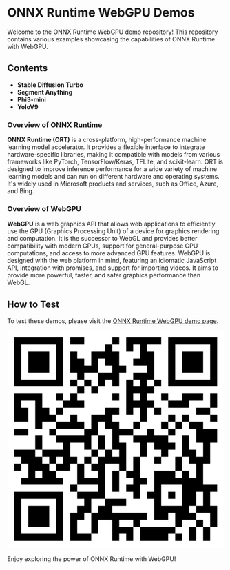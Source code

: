 # ONNX Runtime WebGPU Demos

Welcome to the ONNX Runtime WebGPU demo repository! This repository contains various examples showcasing the capabilities of ONNX Runtime with WebGPU.

## Contents

- **Stable Diffusion Turbo**
- **Segment Anything**
- **Phi3-mini**
- **YoloV9**

### Overview of ONNX Runtime

**ONNX Runtime (ORT)** is a cross-platform, high-performance machine learning model accelerator. It provides a flexible interface to integrate hardware-specific libraries, making it compatible with models from various frameworks like PyTorch, TensorFlow/Keras, TFLite, and scikit-learn. ORT is designed to improve inference performance for a wide variety of machine learning models and can run on different hardware and operating systems. It's widely used in Microsoft products and services, such as Office, Azure, and Bing.

### Overview of WebGPU

**WebGPU** is a web graphics API that allows web applications to efficiently use the GPU (Graphics Processing Unit) of a device for graphics rendering and computation. It is the successor to WebGL and provides better compatibility with modern GPUs, support for general-purpose GPU computations, and access to more advanced GPU features. WebGPU is designed with the web platform in mind, featuring an idiomatic JavaScript API, integration with promises, and support for importing videos. It aims to provide more powerful, faster, and safer graphics performance than WebGL.

## How to Test

To test these demos, please visit the [ONNX Runtime WebGPU demo page](https://roryp.github.io/OnnxRuntime-webgpu/).

![Download](download.png)

Enjoy exploring the power of ONNX Runtime with WebGPU!
